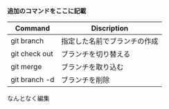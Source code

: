 **追加のコマンドをここに記載**

|Command|Discription
|--|--
|git branch <name> |指定した名前でブランチの作成
|git check out <name> |ブランチを切り替える
|git merge <branch name> |ブランチを取り込む
|git branch -d <branch name> |ブランチを削除

なんとなく編集
